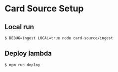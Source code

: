 # Card Source Setup

## Local run

```sh
$ DEBUG=ingest LOCAL=true node card-source/ingest
```

## Deploy lambda

```
$ npm run deploy
```
